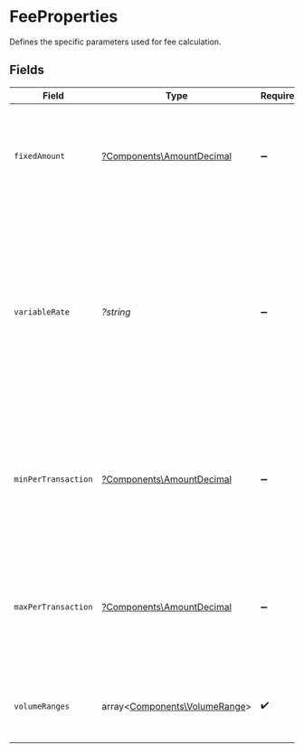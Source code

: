 # FeeProperties

Defines the specific parameters used for fee calculation.


## Fields

| Field                                                                                                                                                  | Type                                                                                                                                                   | Required                                                                                                                                               | Description                                                                                                                                            | Example                                                                                                                                                |
| ------------------------------------------------------------------------------------------------------------------------------------------------------ | ------------------------------------------------------------------------------------------------------------------------------------------------------ | ------------------------------------------------------------------------------------------------------------------------------------------------------ | ------------------------------------------------------------------------------------------------------------------------------------------------------ | ------------------------------------------------------------------------------------------------------------------------------------------------------ |
| `fixedAmount`                                                                                                                                          | [?Components\AmountDecimal](../../Models/Components/AmountDecimal.md)                                                                                  | :heavy_minus_sign:                                                                                                                                     | A fixed fee that is applied to the amount of each transaction in the `fixed` and `blended` fee models.                                                 |                                                                                                                                                        |
| `variableRate`                                                                                                                                         | *?string*                                                                                                                                              | :heavy_minus_sign:                                                                                                                                     | A percentage fee that is applied to the amount of each transaction in the `blended` fee model, expressed as a decimal. <br/><br/>For example, 0.05% is '0.05'. | 0.05                                                                                                                                                   |
| `minPerTransaction`                                                                                                                                    | [?Components\AmountDecimal](../../Models/Components/AmountDecimal.md)                                                                                  | :heavy_minus_sign:                                                                                                                                     | Specifies the minimum allowable spending for a single transaction, working as a transaction floor.                                                     |                                                                                                                                                        |
| `maxPerTransaction`                                                                                                                                    | [?Components\AmountDecimal](../../Models/Components/AmountDecimal.md)                                                                                  | :heavy_minus_sign:                                                                                                                                     | Specifies the maximum allowable spending for a single transaction, working as a transaction ceiling.                                                   |                                                                                                                                                        |
| `volumeRanges`                                                                                                                                         | array<[Components\VolumeRange](../../Models/Components/VolumeRange.md)>                                                                                | :heavy_check_mark:                                                                                                                                     | Defines the volume ranges for tiered pricing models.                                                                                                   |                                                                                                                                                        |